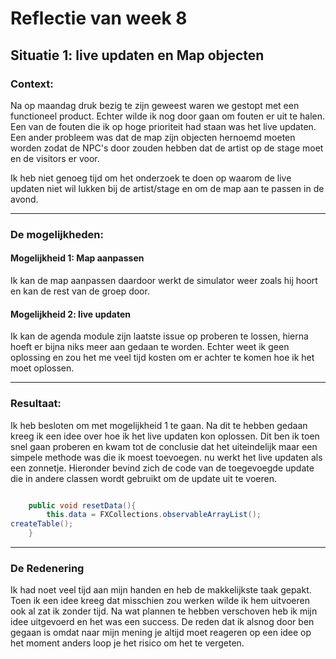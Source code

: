 # Reflectie van week 8

## Situatie 1: live updaten en Map objecten
### Context:
Na op maandag druk bezig te zijn geweest waren we gestopt met een functioneel product. Echter wilde ik nog door gaan om fouten er uit te halen. Een van de fouten die ik op hoge prioriteit had staan was het live updaten. Een ander probleem was dat de map zijn objecten hernoemd moeten worden zodat de NPC's door zouden hebben dat de artist op de stage moet en de visitors er voor.

Ik heb niet genoeg tijd om het onderzoek te doen op waarom de live updaten niet wil lukken bij de artist/stage en om de map aan te passen in de avond. 

___
### De mogelijkheden:
#### Mogelijkheid 1: Map aanpassen
Ik kan de map aanpassen daardoor werkt de simulator weer zoals hij hoort en kan de rest van de groep door.

#### Mogelijkheid 2: live updaten
Ik kan de agenda module zijn laatste issue op proberen te lossen, hierna hoeft er bijna niks meer aan gedaan te worden. Echter weet ik geen oplossing en zou het me veel tijd kosten om er achter te komen hoe ik het moet oplossen. 

____
### Resultaat:
Ik heb besloten om met mogelijkheid 1 te gaan. Na dit te hebben gedaan kreeg ik een idee over hoe ik het live updaten kon oplossen. Dit ben ik toen snel gaan proberen en kwam tot de conclusie dat het uiteindelijk maar een simpele methode was die ik moest toevoegen. nu werkt het live updaten als een zonnetje. Hieronder bevind zich de code van de toegevoegde update die in andere classen wordt gebruikt om de update uit te voeren.

```Java

    public void resetData(){
        this.data = FXCollections.observableArrayList();
createTable();
    }

``` 

----
### De Redenering
Ik had noet veel tijd aan mijn handen en heb de makkelijkste taak gepakt. Toen ik een idee kreeg dat misschien zou werken wilde ik hem uitvoeren ook al zat ik zonder tijd. Na wat plannen te hebben verschoven heb ik mijn idee uitgevoerd en het was een success. De reden dat ik alsnog door ben gegaan is omdat naar mijn mening je altijd moet reageren op een idee op het moment anders loop je het risico om het te vergeten.
